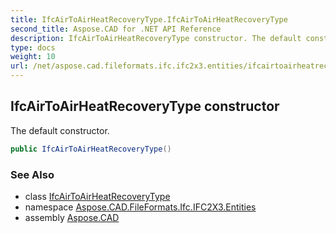 ```yaml
---
title: IfcAirToAirHeatRecoveryType.IfcAirToAirHeatRecoveryType
second_title: Aspose.CAD for .NET API Reference
description: IfcAirToAirHeatRecoveryType constructor. The default constructor
type: docs
weight: 10
url: /net/aspose.cad.fileformats.ifc.ifc2x3.entities/ifcairtoairheatrecoverytype/ifcairtoairheatrecoverytype/
---
```

## IfcAirToAirHeatRecoveryType constructor

The default constructor.

```csharp
public IfcAirToAirHeatRecoveryType()
```

### See Also

* class [IfcAirToAirHeatRecoveryType](../)
* namespace [Aspose.CAD.FileFormats.Ifc.IFC2X3.Entities](../../ifcairtoairheatrecoverytype/)
* assembly [Aspose.CAD](../../../)


